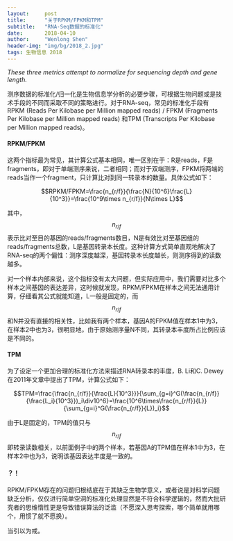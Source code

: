 ```yaml
---
layout:     post
title:      "关于RPKM/FPKM和TPM"
subtitle:   "RNA-Seq数据的标准化"
date:       2018-04-10
author:     "Wenlong Shen"
header-img: "img/bg/2018_2.jpg"
tags: 生物信息 2018
---
```


<script type="text/javascript" src="http://cdn.mathjax.org/mathjax/latest/MathJax.js?config=default"></script>

*These three metrics attempt to normalize for sequencing depth and gene length.*

测序数据的标准化/归一化是生物信息学分析的必要步骤，可根据生物问题或是技术手段的不同而采取不同的策略进行。对于RNA-seq，常见的标准化手段有RPKM (Reads Per Kilobase per Million mapped reads) / FPKM (Fragments Per Kilobase per Million mapped reads) 和TPM (Transcripts Per Kilobase per Million mapped reads)。

#### RPKM/FPKM

这两个指标最为常见，其计算公式基本相同，唯一区别在于：R是reads，F是fragments，即对于单端测序来说，二者相同；而对于双端测序，FPKM将两端的reads当作一个fragment，只计算比对到同一转录本的数量。具体公式如下：

$$RPKM/FPKM=\frac{n_{r/f}}{\frac{N}{10^6}\frac{L}{10^3}}=\frac{10^9\times n_{r/f}}{N\times L}$$

其中，$$n_{r/f}$$表示比对至目的基因的reads/fragments数目，N是有效比对至基因组的reads/fragments总数，L是基因转录本长度。这种计算方式简单直观地解决了RNA-seq的两个偏性：测序深度越深，基因转录本长度越长，则测序得到的读数越多。

对一个样本内部来说，这个指标没有太大问题，但实际应用中，我们需要对比多个样本之间基因的表达差异，这时候就发现，RPKM/FPKM在样本之间无法通用计算，仔细看其公式就能知道，L一般是固定的，而$$n_{r/f}$$和N并没有直接的相关性，比如我有两个样本，基因A的FPKM值在样本1中为3，在样本2中也为3，很明显地，由于原始测序量N不同，其转录本丰度所占比例应该是不同的。

#### TPM

为了设定一个更加合理的标准化方法来描述RNA转录本的丰度，B. Li和C. Dewey在2011年文章中提出了TPM，计算公式如下：

$$TPM=\frac{\frac{n_{r/f}}{\frac{L}{10^3}}}{\sum_{g=i}^G(\frac{n_{r/f}}{\frac{L_i}{10^3}})_i\div10^6}=\frac{10^6\times\frac{n_{r/f}}{L}}{\sum_{g=i}^G(\frac{n_{r/f}}{L})_i}$$

由于L是固定的，TPM的值只与$$n_{r/f}$$即转录读数相关，以前面例子中的两个样本，若基因A的TPM值在样本1中为3，在样本2中也为3，说明该基因表达丰度是一致的。

#### ？！

RPKM/FPKM存在的问题归根结底在于其缺乏生物学意义，或者说是对科学问题缺乏分析，仅仅进行简单空洞的标准化处理显然是不符合科学逻辑的，然而大批研究者的思维惰性更是导致错误算法的泛滥（不愿深入思考探索，哪个简单就用哪个，用惯了就不愿换）。

当引以为戒。

